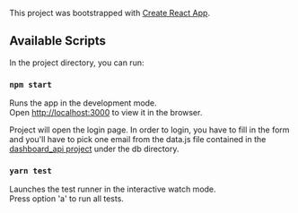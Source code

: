 This project was bootstrapped with [Create React App](https://github.com/facebook/create-react-app).

## Available Scripts

In the project directory, you can run:

### `npm start`

Runs the app in the development mode.<br />
Open [http://localhost:3000](http://localhost:3000) to view it in the browser.

Project will open the login page. In order to login, you have to fill in the form and you'll have to pick one email from the data.js file contained in the <a href="https://github.com/Carlos151294/dashboard-api" target="_blank">dashboard_api project</a> under the db directory.

### `yarn test`

Launches the test runner in the interactive watch mode.<br />
Press option 'a' to run all tests.
